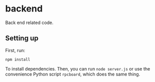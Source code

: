 # backend

Back end related code.

## Setting up

First, run:

```shell
npm install
```

To install dependencies. Then, you can run `node server.js` or use the convenience Python script `rpcboard`, which does the same thing.
